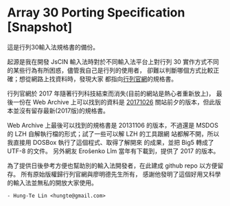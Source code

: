 # Array 30 Porting Specification [Snapshot]

這是行列30輸入法規格書的備份。

起源是我在開發 JsCIN 輸入法時對於不同輸入法平台上對行列 30
實作方式不同的某些行為有所困惑，儘管我自己是行列的使用者，
卻難以判斷哪個方式比較正確；想從網路上找資料時，發現大家
都指向[行列官網](https://www.array.com.tw/)的規格書。

行列官網於 2017 年隨著行列科技結束而消失(目前的網站是熱心者重新放上)，
最後一份在 Web Archive 上可以找到的資料是
[20171026](https://web.archive.org/web/20171026005947/http://www.array.com.tw/)
關站前夕的版本，但此版本並沒有留存最新(2017版)的規格書。

Web Archive 上最後可以找到的規格書是 20131106 的版本，不過還是
MSDOS 的 LZH 自解執行檔的形式；試了一些可以解 LZH 的工具跟網
站都解不開，所以我直接用 DOSBox 執行了這個程式、取得了解開來
的成果，並把 Big5 轉成了 UTF-8 的文件。
另外網友 Eroŝenko Lîm 當年有下載到，提供了 2017 的版本。

為了提供日後參考方便也幫助別的輸入法開發者，在此建成 github
repo 以方便留存。 所有原始版權歸行列官網與廖明德先生所有，
感謝他發明了這個好用又科學的輸入法並無私的開放大家使用。

    - Hung-Te Lin <hungte@gmail.com>

